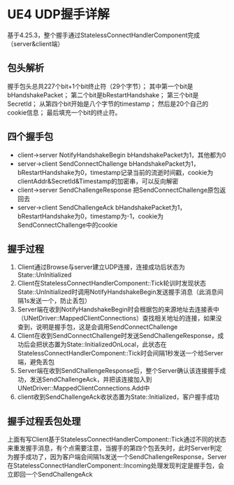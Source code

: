 # UE4 UDP握手详解
基于4.25.3，整个握手通过StatelessConnectHandlerComponent完成（server&client端）

## 包头解析
握手包头总共227个bit+1个bit终止符（29个字节）；
其中第一个bit是bHandshakePacket；
第二个bit是bRestartHandshake；
第三个bit是SecretId；
从第四个bit开始是八个字节的timestamp；
然后是20个自己的cookie信息；
最后填充一个bit的终止符。

## 四个握手包
- client->server NotifyHandshakeBegin bHandshakePacket为1，其他都为0
- server->client SendConnectChallenge bHandshakePacket为1，bRestartHandshake为0，timestamp记录当前的流逝时间戳，cookie为clientAddr&SecretId&Timestamp的加密串，可以反向解密
- client->server SendChallengeResponse 把SendConnectChallenge原包返回去
- server->client SendChallengeAck bHandshakePacket为1，bRestartHandshake为0，timestamp为-1，cookie为SendConnectChallenge中的cookie

## 握手过程
1. Client通过Browse与server建立UDP连接，连接成功后状态为 State::UnInitialized
2. Client在StatelessConnectHandlerComponent::Tick轮训时发现状态State::UnInitialized时调用NotifyHandshakeBegin发送握手消息（此消息间隔1s发送一个，防止丢包）
3. Server端在收到NotifyHandshakeBegin时会根据包的来源地址去连接表中（UNetDriver::MappedClientConnections）查找相关地址的连接，如果没查到，说明是握手包，这是会调用SendConnectChallenge
4. Client在收到SendConnectChallenge时发送SendChallengeResponse，成功后会把状态置为State::InitializedOnLocal，此状态在StatelessConnectHandlerComponent::Tick时会间隔1秒发送一个给Server端，避免丢包
5. Server端在收到SendChallengeResponse后，整个Server确认该连接握手成功，发送SendChallengeAck，并把该连接加入到UNetDriver::MappedClientConnections.Add中
6. client收到SendChallengeAck收状态置为State::Initialized，客户握手成功

## 握手过程丢包处理
上面有写Client基于StatelessConnectHandlerComponent::Tick通过不同的状态来重发握手消息，有个点需要注意，当握手的第四个包丢失时，此时Server判定为握手成功了，因为客户端会间隔1s发送一个SendChallengeResponse，Server在StatelessConnectHandlerComponent::Incoming处理发现判定是握手包，会立即回一个SendChallengeAck
